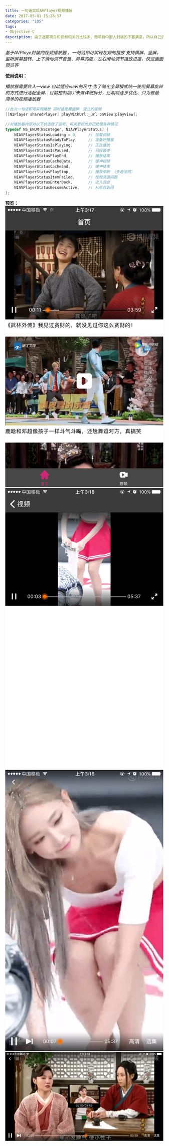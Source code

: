 ```yaml
---
title: 一句话实现AVPlayer视频播放
date: 2017-05-01 15:28:57
categories: "iOS"
tags:
- Objective-C
description: 由于近期项目和视频相关的比较多，而项目中别人封装的不甚满意，所以自己进行了封装，希望有更好的扩展性，同时希望大家多多提取意见，以便于更好的封装。
---
```


*基于AVPlaye封装的视频播放器 、一句话即可实现视频的播放 支持横屏、竖屏，监听屏幕旋转，上下滑动调节音量、屏幕亮度，左右滑动调节播放进度，快进画面预览等*

**使用说明：**

*播放器需要传入一view 自动适应view的尺寸 为了简化全屏模式统一使用屏幕旋转的方式进行适配全屏、目前控制层UI未做详细拆分，后期将逐步优化、只为做最简单的视频播放器*

~~~objective-c
//此次一句话即可实现播放 同时适配横竖屏、竖立的视频
[[NIPlayer sharedPlayer] playWithUrl:_url onView:playView];
~~~



~~~objective-c
//对播放器内部对以下状态做了监听，可以更好的自己处理各种情况
typedef NS_ENUM(NSInteger, NIAVPlayerStatus) {
    NIAVPlayerStatusLoading = 0,     // 加载视频
    NIAVPlayerStatusReadyToPlay,     // 准备好播放
    NIAVPlayerStatusIsPlaying,       // 正在播放
    NIAVPlayerStatusIsPaused,        // 已经暂停
    NIAVPlayerStatusPlayEnd,         // 播放结束
    NIAVPlayerStatusCacheData,       // 缓冲视频
    NIAVPlayerStatusCacheEnd,        // 缓冲结束
    NIAVPlayerStatusPlayStop,        // 播放中断 （多是没网）
    NIAVPlayerStatusItemFailed,      // 视频资源问题
    NIAVPlayerStatusEnterBack,       // 进入后台
    NIAVPlayerStatusBecomeActive,    // 从后台返回
};
~~~



**预览：**
![](https://raw.githubusercontent.com/enamor/ScreenImage/master/NIPlayer/show-how1.PNG)
![](https://raw.githubusercontent.com/enamor/ScreenImage/master/NIPlayer/show-how2.PNG)
![](https://raw.githubusercontent.com/enamor/ScreenImage/master/NIPlayer/show-how3.PNG)
![](https://raw.githubusercontent.com/enamor/ScreenImage/master/NIPlayer/show-how4.PNG)

